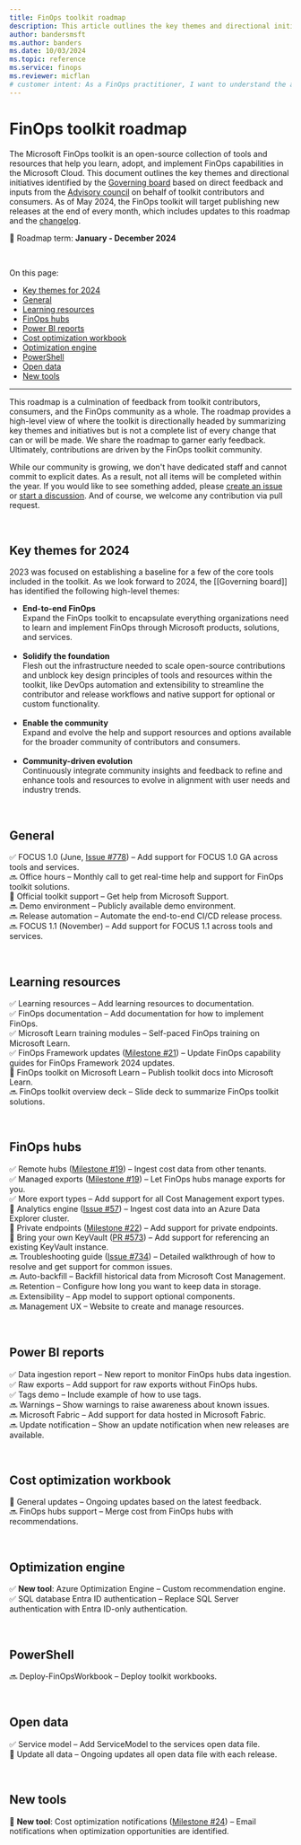 ```yaml
---
title: FinOps toolkit roadmap
description: This article outlines the key themes and directional initiatives for the FinOps toolkit.
author: bandersmsft
ms.author: banders
ms.date: 10/03/2024
ms.topic: reference
ms.service: finops
ms.reviewer: micflan
# customer intent: As a FinOps practitioner, I want to understand the anomaly management capability so that I can implement it in the Microsoft Cloud.
---
```


<!-- markdownlint-disable-next-line MD025 -->
# FinOps toolkit roadmap

The Microsoft FinOps toolkit is an open-source collection of tools and resources that help you learn, adopt, and implement FinOps capabilities in the Microsoft Cloud. This document outlines the key themes and directional initiatives identified by the [Governing board](https://github.com/microsoft/finops-toolkit/wiki/Governing-board) based on direct feedback and inputs from the [Advisory council](https://github.com/microsoft/finops-toolkit/wiki/Advisory-council) on behalf of toolkit contributors and consumers. As of May 2024, the FinOps toolkit will target publishing new releases at the end of every month, which includes updates to this roadmap and the [changelog](https://aka.ms/ftk/changes).

📅 Roadmap term: **January - December 2024**

<br>

On this page:

- [Key themes for 2024](#key-themes-for-2024)
- [General](#general)
- [Learning resources](#learning-resources)
- [FinOps hubs](#finops-hubs)
- [Power BI reports](#power-bi-reports)
- [Cost optimization workbook](#cost-optimization-workbook)
- [Optimization engine](#optimization-engine)
- [PowerShell](#powershell)
- [Open data](#open-data)
- [New tools](#new-tools)

---

This roadmap is a culmination of feedback from toolkit contributors, consumers, and the FinOps community as a whole. The roadmap provides a high-level view of where the toolkit is directionally headed by summarizing key themes and initiatives but is not a complete list of every change that can or will be made. We share the roadmap to garner early feedback. Ultimately, contributions are driven by the FinOps toolkit community.

While our community is growing, we don't have dedicated staff and cannot commit to explicit dates. As a result, not all items will be completed within the year. If you would like to see something added, please [create an issue](https://aka.ms/ftk/idea) or [start a discussion](https://aka.ms/ftk/discuss). And of course, we welcome any contribution via pull request.

<br>

## Key themes for 2024

2023 was focused on establishing a baseline for a few of the core tools included in the toolkit. As we look forward to 2024, the [[Governing board]] has identified the following high-level themes:

- **End-to-end FinOps**<br>
  Expand the FinOps toolkit to encapsulate everything organizations need to learn and implement FinOps through Microsoft products, solutions, and services.<br>&nbsp;
- **Solidify the foundation**<br>
  Flesh out the infrastructure needed to scale open-source contributions and unblock key design principles of tools and resources within the toolkit, like DevOps automation and extensibility to streamline the contributor and release workflows and native support for optional or custom functionality.<br>&nbsp;
- **Enable the community**<br>
  Expand and evolve the help and support resources and options available for the broader community of contributors and consumers.<br>&nbsp;
- **Community-driven evolution**<br>
  Continuously integrate community insights and feedback to refine and enhance tools and resources to evolve in alignment with user needs and industry trends.

<br>

## General

✅ FOCUS 1.0 (June, [Issue #778](https://github.com/microsoft/finops-toolkit/issues/778)) – Add support for FOCUS 1.0 GA across tools and services.<br>
🔜 Office hours – Monthly call to get real-time help and support for FinOps toolkit solutions.<br>
🔄️ Official toolkit support – Get help from Microsoft Support.<br>
🔜 Demo environment – Publicly available demo environment.<br>
🔜 Release automation – Automate the end-to-end CI/CD release process.<br>
🔜 FOCUS 1.1 (November) – Add support for FOCUS 1.1 across tools and services.<br>

<br>

## Learning resources

✅ Learning resources – Add learning resources to documentation.<br>
✅ FinOps documentation – Add documentation for how to implement FinOps.<br>
✅ Microsoft Learn training modules – Self-paced FinOps training on Microsoft Learn.<br>
✅ FinOps Framework updates ([Milestone #21](https://github.com/microsoft/finops-toolkit/milestone/21)) – Update FinOps capability guides for FinOps Framework 2024 updates.<br>
🔄️ FinOps toolkit on Microsoft Learn – Publish toolkit docs into Microsoft Learn.<br>
🔜 FinOps toolkit overview deck – Slide deck to summarize FinOps toolkit solutions.<br>

<br>

## FinOps hubs

✅ Remote hubs ([Milestone #19](https://github.com/microsoft/finops-toolkit/milestone/19)) – Ingest cost data from other tenants.<br>
✅ Managed exports ([Milestone #19](https://github.com/microsoft/finops-toolkit/milestone/19)) – Let FinOps hubs manage exports for you.<br>
✅ More export types – Add support for all Cost Management export types.<br>
🔄️ Analytics engine ([Issue #57](https://github.com/microsoft/finops-toolkit/issues/57)) – Ingest cost data into an Azure Data Explorer cluster.<br>
🔄️ Private endpoints ([Milestone #22](https://github.com/microsoft/finops-toolkit/milestone/22)) – Add support for private endpoints.<br>
🔄️ Bring your own KeyVault ([PR #573](https://github.com/microsoft/finops-toolkit/pull/573)) – Add support for referencing an existing KeyVault instance.<br>
🔜 Troubleshooting guide ([Issue #734](https://github.com/microsoft/finops-toolkit/issues/734)) – Detailed walkthrough of how to resolve and get support for common issues.<br>
🔜 Auto-backfill – Backfill historical data from Microsoft Cost Management.<br>
🔜 Retention – Configure how long you want to keep data in storage.<br>
🔜 Extensibility – App model to support optional components.<br>
🔜 Management UX – Website to create and manage resources.<br>

<br>

## Power BI reports

✅ Data ingestion report – New report to monitor FinOps hubs data ingestion.<br>
✅ Raw exports – Add support for raw exports without FinOps hubs.<br>
✅ Tags demo – Include example of how to use tags.<br>
🔜 Warnings – Show warnings to raise awareness about known issues.<br>
🔜 Microsoft Fabric – Add support for data hosted in Microsoft Fabric.<br>
🔜 Update notification – Show an update notification when new releases are available.<br>

<br>

## Cost optimization workbook

🔄️ General updates – Ongoing updates based on the latest feedback.<br>
🔜 FinOps hubs support – Merge cost from FinOps hubs with recommendations.<br>

<br>

## Optimization engine

✅ **New tool**: Azure Optimization Engine – Custom recommendation engine.<br>
✅ SQL database Entra ID authentication – Replace SQL Server authentication with Entra ID-only authentication.<br>

<br>

## PowerShell

🔜 Deploy-FinOpsWorkbook – Deploy toolkit workbooks.<br>

<br>

## Open data

✅ Service model – Add ServiceModel to the services open data file.<br>
🔄️ Update all data – Ongoing updates all open data file with each release.<br>

<br>

## New tools

🔄️ **New tool**: Cost optimization notifications ([Milestone #24](https://github.com/microsoft/finops-toolkit/milestone/24)) – Email notifications when optimization opportunities are identified.<br>

<br>
